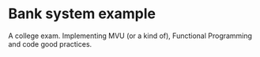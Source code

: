 # Bank system example

A college exam. Implementing MVU (or a kind of), Functional Programming and code good practices.